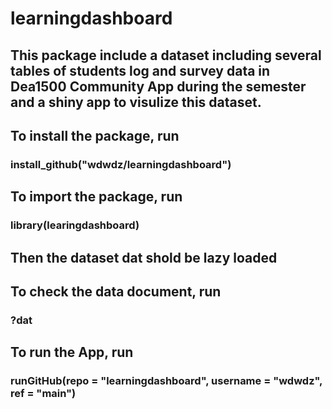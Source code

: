 # learningdashboard
## This package include a dataset including several tables of students log and survey data in Dea1500 Community App during the semester and a shiny app to visulize this dataset.
## To install the package, run
### install_github("wdwdz/learningdashboard")
## To import the package, run
### library(learingdashboard)
## Then the dataset dat shold be lazy loaded 
## To check the data document, run
### ?dat
## To run the App, run
### runGitHub(repo = "learningdashboard", username = "wdwdz", ref = "main")
